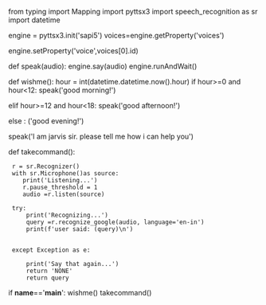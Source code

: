 from typing import Mapping
import pyttsx3
import speech_recognition as sr
import datetime

engine = pyttsx3.init('sapi5')
voices=engine.getProperty('voices')

engine.setProperty('voice',voices[0].id)

def speak(audio):
   engine.say(audio)
   engine.runAndWait()

def wishme():
   hour = int(datetime.datetime.now().hour)
   if hour>=0 and hour<12:
      speak('good morning!')

   elif hour>=12 and hour<18:
      speak('good afternoon!')

   else :
      ('good evening!')

speak('I am jarvis sir. please tell me how i can help you')


def takecommand():
    

     r = sr.Recognizer()
     with sr.Microphone()as source:
        print('Listening...')
        r.pause_threshold = 1
        audio =r.listen(source)

     try: 
         print('Recognizing...')
         query =r.recognize_google(audio, language='en-in')
         print(f'user said: (query)\n')
     
     
     except Exception as e:
         
         print('Say that again...')  
         return 'NONE'       
         return query 

if __name__=='__main__':
   wishme()
   takecommand()
